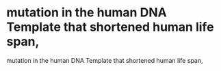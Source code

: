 # mutation in the human DNA Template that shortened human life span,

mutation in the human DNA Template that shortened human life span,